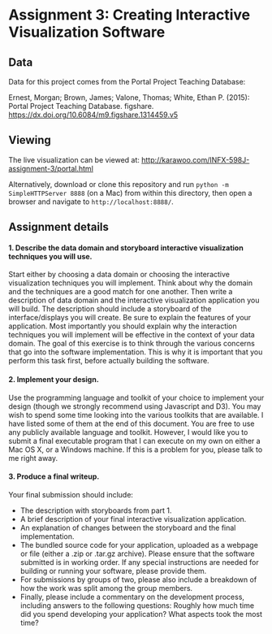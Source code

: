 # Assignment 3: Creating Interactive Visualization Software

## Data

Data for this project comes from the Portal Project Teaching Database:

Ernest, Morgan; Brown, James; Valone, Thomas; White, Ethan P. (2015): Portal
Project Teaching Database. figshare.
https://dx.doi.org/10.6084/m9.figshare.1314459.v5

## Viewing

The live visualization can be viewed at:
http://karawoo.com/INFX-598J-assignment-3/portal.html

Alternatively, download or clone this repository and run
`python -m SimpleHTTPServer 8888` (on a Mac) from within this directory, then 
open a browser and navigate to `http://localhost:8888/`.

## Assignment details

#### 1.  Describe the data domain and storyboard interactive visualization techniques you will use.

Start either by choosing a data domain or choosing the interactive visualization
techniques you will implement. Think about why the domain and the techniques are
a good match for one another. Then write a description of data domain and the
interactive visualization application you will build. The description should
include a storyboard of the interface/displays you will create. Be sure to
explain the features of your application. Most importantly you should explain
why the interaction techniques you will implement will be effective in the
context of your data domain. The goal of this exercise is to think through the
various concerns that go into the software implementation. This is why it is
important that you perform this task first, before actually building the
software.

#### 2. Implement your design.

Use the programming language and toolkit of your choice to implement your design
(though we strongly recommend using Javascript and D3). You may wish to spend
some time looking into the various toolkits that are available. I have listed
some of them at the end of this document. You are free to use any publicly
available language and toolkit. However, I would like you to submit a final
executable program that I can execute on my own on either a Mac OS X, or a
Windows machine. If this is a problem for you, please talk to me right away.

#### 3. Produce a final writeup.

Your final submission should include:

* The description with storyboards from part 1.
* A brief description of your final interactive visualization application.
* An explanation of changes between the storyboard and the final implementation.
* The bundled source code for your application, uploaded as a webpage or file
  (either a .zip or .tar.gz archive). Please ensure that the software submitted
  is in working order. If any special instructions are needed for building or
  running your software, please provide them.
* For submissions by groups of two, please also include a breakdown of how the
  work was split among the group members.
* Finally, please include a commentary on the development process, including
  answers to the following questions: Roughly how much time did you spend
  developing your application? What aspects took the most time?
